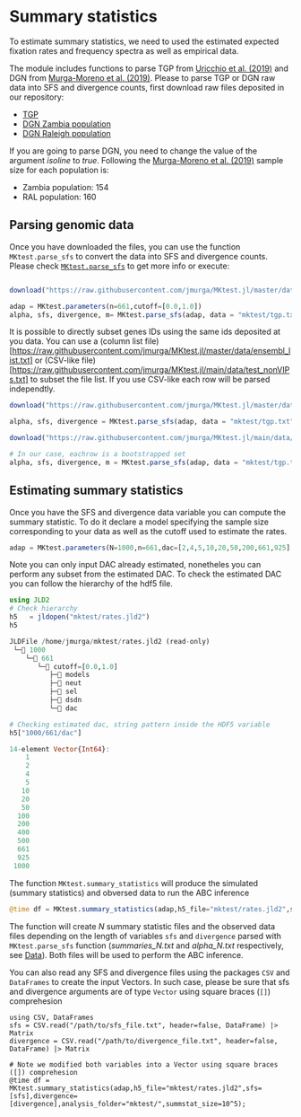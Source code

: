 # Summary statistics
To estimate summary statistics, we need to used the estimated expected fixation rates and frequency spectra as well as empirical data.

The module includes functions to parse TGP from [Uricchio et al. (2019)](https://doi.org/10.1038/s41559-019-0890-6) and DGN from [Murga-Moreno et al. (2019)](https://doi.org/10.1093/nar/gkz372
). Please to parse TGP or DGN raw data into SFS and divergence counts, first download raw files deposited in our repository:  

 - [TGP](https://raw.githubusercontent.com/jmurga/MKtest.jl/master/data/tgp.txt)
 - [DGN Zambia population](https://raw.githubusercontent.com/jmurga/MKtest.jl/master/data/dgn_ral.txt)  
 - [DGN Raleigh population](https://raw.githubusercontent.com/jmurga/MKtest.jl/master/data/dgn_zi.txt)  

If you are going to parse DGN, you need to change the value of the argument *isoline* to *true*. Following the [Murga-Moreno et al. (2019)](https://doi.org/10.1093/nar/gkz372) sample size for each population is:

 - Zambia population: 154
 - RAL population: 160

## Parsing genomic data

Once you have downloaded the files, you can use the function ```MKtest.parse_sfs``` to convert the data into SFS and divergence counts. Please check [`MKtest.parse_sfs`](@ref) to get more info or execute:

```julia

download("https://raw.githubusercontent.com/jmurga/MKtest.jl/master/data/tgp.txt","mktest/tgp.txt")

adap = MKtest.parameters(n=661,cutoff=[0.0,1.0])
alpha, sfs, divergence, m= MKtest.parse_sfs(adap, data = "mktest/tgp.txt")
```

It is possible to directly subset genes IDs using the same ids deposited at you data. You can use a (column list file)[https://raw.githubusercontent.com/jmurga/MKtest.jl/master/data/ensembl_list.txt] or (CSV-like file)[https://raw.githubusercontent.com/jmurga/MKtest.jl/main/data/test_nonVIPs.txt] to subset the file list. If you use CSV-like each row will be parsed independtly.

```julia
download("https://raw.githubusercontent.com/jmurga/MKtest.jl/master/data/ensembl_list.txt","mktest/ensembl_list.txt")

alpha, sfs, divergence = MKtest.parse_sfs(adap, data = "mktest/tgp.txt",gene_list = "mktest/ensembl_list.txt")
```

```julia
download("https://raw.githubusercontent.com/jmurga/MKtest.jl/main/data/example_bootstrap.txt","mktest/example_bootstrap.txt")

# In our case, eachrow is a bootstrapped set
alpha, sfs, divergence, m = MKtest.parse_sfs(adap, data = "mktest/tgp.txt",gene_list = "mktest/example_bootstrap.txt")
```

## Estimating summary statistics
Once you have the SFS and divergence data variable you can compute the summary statistic. To do it declare a model specifying the sample size corresponding to your data as well as the cutoff used to estimate the rates.

```julia
adap = MKtest.parameters(N=1000,n=661,dac=[2,4,5,10,20,50,200,661,925],cutoff=[0.0,1.0])
```

Note you can only input DAC already estimated, nonetheles you can perform any subset from the estimated DAC. To check the estimated DAC you can follow the hierarchy of the hdf5 file.

```julia 
using JLD2
# Check hierarchy
h5   = jldopen("mktest/rates.jld2")
h5

JLDFile /home/jmurga/mktest/rates.jld2 (read-only)
 └─📂 1000
    └─📂 661
       └─📂 cutoff=[0.0,1.0]
          ├─🔢 models
          ├─🔢 neut
          ├─🔢 sel
          ├─🔢 dsdn
          └─🔢 dac
```

```julia
# Checking estimated dac, string pattern inside the HDF5 variable
h5["1000/661/dac"]

14-element Vector{Int64}:
    1
    2
    4
    5
   10
   20
   50
  100
  200
  400
  500
  661
  925
 1000
```

The function ```MKtest.summary_statistics``` will produce the simulated (summary statistics) and obversed data to run the ABC inference

```julia
@time df = MKtest.summary_statistics(adap,h5_file="mktest/rates.jld2",sfs=sfs,divergence=divergence,analysis_folder="mktest/",summstat_size=10^5);
```
The function will create $N$ summary statistic files and the observed data files depending on the length of variables `sfs` and `divergence` parsed with `MKtest.parse_sfs` function (*summaries_N.txt* and *alpha_N.txt* respectively, see [Data](data.md)). Both files will be used to perform the ABC inference.

You can also read any SFS and divergence files using the packages `CSV` and `DataFrames` to create the input Vectors. In such case, please be sure that sfs and divergence arguments are of type ```Vector``` using square braces (```[]```) comprehesion

```
using CSV, DataFrames
sfs = CSV.read("/path/to/sfs_file.txt", header=false, DataFrame) |> Matrix
divergence = CSV.read("/path/to/divergence_file.txt", header=false, DataFrame) |> Matrix

# Note we modified both variables into a Vector using square braces ([]) comprehesion
@time df = MKtest.summary_statistics(adap,h5_file="mktest/rates.jld2",sfs=[sfs],divergence=[divergence],analysis_folder="mktest/",summstat_size=10^5);
```

